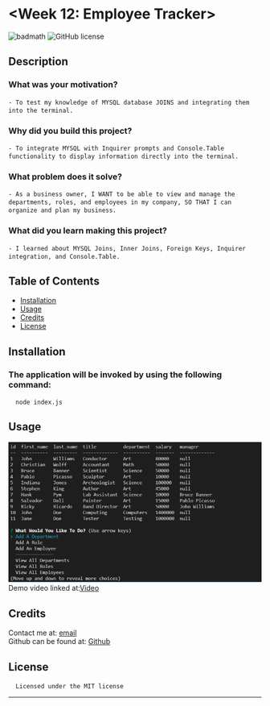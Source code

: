 # <Week 12: Employee Tracker>  
  ![badmath](https://img.shields.io/github/languages/top/nielsenjared/badmath)
  ![GitHub license](https://img.shields.io/badge/license-MIT-yellowgreen.svg)  

  ## Description  
  ### What was your motivation?  
    - To test my knowledge of MYSQL database JOINS and integrating them into the terminal.  
  ### Why did you build this project?  
    - To integrate MYSQL with Inquirer prompts and Console.Table functionality to display information directly into the terminal.  
  ### What problem does it solve?  
    - As a business owner, I WANT to be able to view and manage the departments, roles, and employees in my company, SO THAT I can organize and plan my business.  
  ### What did you learn making this project?  
    - I learned about MYSQL Joins, Inner Joins, Foreign Keys, Inquirer integration, and Console.Table.  
   
  ## Table of Contents 
  - [Installation](#installation)  
  - [Usage](#usage)  
  - [Credits](#credits)  
  - [License](#license)  

  ## Installation  
  ### The application will be invoked by using the following command:  
      node index.js  

  ## Usage  
  ![screenshot](assets/images/screenshot.png)  
  Demo video linked at:[Video](https://drive.google.com/file/d/1QoRYADF2AYRwfnVh-QPRXHZ0p7eoYdPs/view "Demo Video")

      
  ## Credits  
  Contact me at: [email](poo328@my.utsa.edu "email")  
  Github can be found at: [Github](https://github.com/MrG105 "Github")  
    
  ## License
      Licensed under the MIT license  
  ---